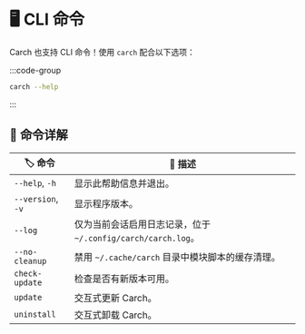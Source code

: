 # 🖥️ CLI 命令

Carch 也支持 CLI 命令！使用 `carch` 配合以下选项：

:::code-group

```sh [⚙️ CLI]
carch --help
```

:::

## 🔧 命令详解

| 🏷️ 命令            | 📄 描述                                                                                      |
|--------------------|----------------------------------------------------------------------------------------------|
| `--help`, `-h`     | 显示此帮助信息并退出。                                                                       |
| `--version`, `-v`  | 显示程序版本。                                                                               |
| `--log`            | 仅为当前会话启用日志记录，位于 `~/.config/carch/carch.log`。                                 |
| `--no-cleanup`     | 禁用 `~/.cache/carch` 目录中模块脚本的缓存清理。                                            |
| `check-update`     | 检查是否有新版本可用。                                                                       |
| `update`           | 交互式更新 Carch。                                                                          |
| `uninstall`        | 交互式卸载 Carch。